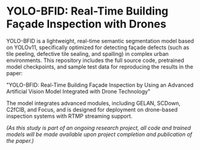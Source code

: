 # YOLO-BFID: Real-Time Building Façade Inspection with Drones

YOLO-BFID is a lightweight, real-time semantic segmentation model based on YOLOv11, specifically optimized for detecting façade defects (such as tile peeling, defective tile sealing, and spalling) in complex urban environments. This repository includes the full source code, pretrained model checkpoints, and sample test data for reproducing the results in the paper:

"YOLO-BFID: Real-Time Building Façade Inspection by Using an Advanced Artificial Vision Model Integrated with Drone Technology"

The model integrates advanced modules, including GELAN, SCDown, C2fCIB, and Focus, and is designed for deployment on drone-based inspection systems with RTMP streaming support.

*(As this study is part of an ongoing research project, all code and trained models will be made available upon project completion and publication of the paper.)*
